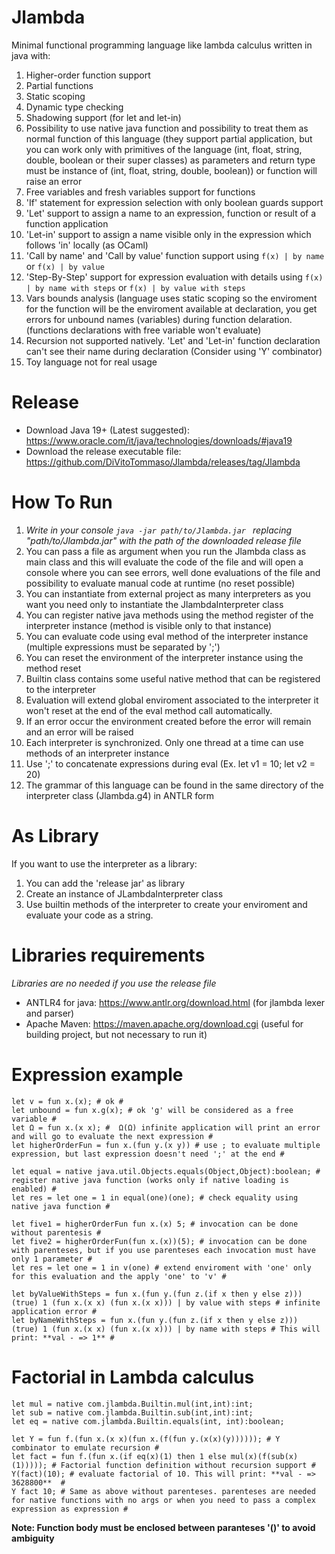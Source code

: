 # Jlambda
Minimal functional programming language like lambda calculus written in java with:
1) Higher-order function support
2) Partial functions
3) Static scoping
4) Dynamic type checking
5) Shadowing support (for let and let-in)
6) Possibility to use native java function and possibility to treat them as normal function of this language (they support partial application, but you can work only with primitives of the language (int, float, string, double, boolean or their super classes) as parameters and return type must be instance of (int, float, string, double, boolean)) or function will raise an error
7) Free variables and fresh variables support for functions
8) 'If' statement for expression selection with only boolean guards support
9) 'Let' support to assign a name to an expression, function or result of a function application
10) 'Let-in' support to assign a name visible only in the expression which follows 'in' locally (as OCaml)
11) 'Call by name' and 'Call by value' function support using ``` f(x) | by name ``` or ``` f(x) | by value ``` 
12) 'Step-By-Step' support for expression evaluation with details using ``` f(x) | by name with steps ``` or ``` f(x) | by value with steps ```
13) Vars bounds analysis (language uses static scoping so the enviroment for the function will be the enviroment available at declaration, you get errors for unbound names (variables) during function delaration. (functions declarations with free variable won't evaluate)
14) Recursion not supported natively. 'Let' and 'Let-in' function declaration can't see their name during declaration (Consider using 'Y' combinator)
15) Toy language not for real usage

# Release
- Download Java 19+ (Latest suggested): https://www.oracle.com/it/java/technologies/downloads/#java19
- Download the release executable file: https://github.com/DiVitoTommaso/Jlambda/releases/tag/Jlambda

# How To Run
1) *Write in your console ```java -jar path/to/Jlambda.jar ``` replacing "path/to/Jlambda.jar" with the path of the downloaded release file*
2) You can pass a file as argument when you run the Jlambda class as main class and this will evaluate the code of the file and will open a console where you can see errors, well done evaluations of the file and possibility to evaluate manual code at runtime (no reset possible)
3) You can instantiate from external project as many interpreters as you want you need only to instantiate the JlambdaInterpreter class
4) You can register native java methods using the method register of the interpreter instance (method is visible only to that instance)
5) You can evaluate code using eval method of the interpreter instance (multiple expressions must be separated by ';')
6) You can reset the environment of the interpreter instance using the method reset
7) Builtin class contains some useful native method that can be registered to the interpreter 
8) Evaluation will extend global enviroment associated to the interpreter it won't reset at the end of the eval method call automatically.
9) If an error occur the environment created before the error will remain and an error will be raised
10) Each interpreter is synchronized. Only one thread at a time can use methods of an interpreter instance
11) Use ';' to concatenate expressions during eval (Ex. let v1 = 10; let v2 = 20)
12) The grammar of this language can be found in the same directory of the interpreter class (Jlambda.g4) in ANTLR form

# As Library
If you want to use the interpreter as a library:
1) You can add the 'release jar' as library
2) Create an instance of JLambdaInterpreter class
3) Use builtin methods of the interpreter to create your enviroment and evaluate your code as a string.

# Libraries requirements
*Libraries are no needed if you use the release file*

- ANTLR4 for java: https://www.antlr.org/download.html (for jlambda lexer and parser)
- Apache Maven: https://maven.apache.org/download.cgi (useful for building project, but not necessary to run it)

# Expression example
```
let v = fun x.(x); # ok #
let unbound = fun x.g(x); # ok 'g' will be considered as a free variable #
let Ω = fun x.(x x); #  Ω(Ω) infinite application will print an error and will go to evaluate the next expression #
let higherOrderFun = fun x.(fun y.(x y)) # use ; to evaluate multiple expression, but last expression doesn't need ';' at the end #

let equal = native java.util.Objects.equals(Object,Object):boolean; # register native java function (works only if native loading is enabled) #
let res = let one = 1 in equal(one)(one); # check equality using native java function #

let five1 = higherOrderFun fun x.(x) 5; # invocation can be done without parentesis #
let five2 = higherOrderFun(fun x.(x))(5); # invocation can be done with parenteses, but if you use parenteses each invocation must have only 1 parameter #
let res = let one = 1 in v(one) # extend enviroment with 'one' only for this evaluation and the apply 'one' to 'v' #

let byValueWithSteps = fun x.(fun y.(fun z.(if x then y else z))) (true) 1 (fun x.(x x) (fun x.(x x))) | by value with steps # infinite application error #
let byNameWithSteps = fun x.(fun y.(fun z.(if x then y else z))) (true) 1 (fun x.(x x) (fun x.(x x))) | by name with steps # This will print: **val - => 1** #
```

# Factorial in Lambda calculus
```
let mul = native com.jlambda.Builtin.mul(int,int):int;
let sub = native com.jlambda.Builtin.sub(int,int):int;
let eq = native com.jlambda.Builtin.equals(int, int):boolean;

let Y = fun f.(fun x.(x x)(fun x.(f(fun y.(x(x)(y)))))); # Y combinator to emulate recursion #
let fact = fun f.(fun x.(if eq(x)(1) then 1 else mul(x)(f(sub(x)(1))))); # Factorial function definition without recursion support #
Y(fact)(10); # evaluate factorial of 10. This will print: **val - => 3628800**  #
Y fact 10; # Same as above without parenteses. parenteses are needed for native functions with no args or when you need to pass a complex expression as expression #
```
**Note: Function body must be enclosed between paranteses '()' to avoid ambiguity**
